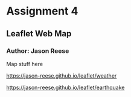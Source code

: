 # Assignment 4
## Leaflet Web Map
### Author: Jason Reese

Map stuff here

<https://jason-reese.github.io/leaflet/weather>


<https://jason-reese.github.io/leaflet/earthquake>